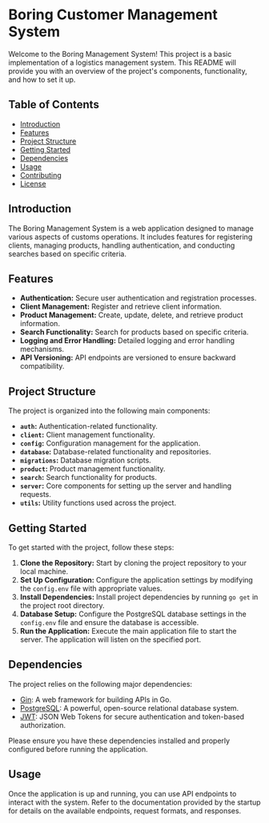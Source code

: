 # Boring Customer Management System

Welcome to the Boring Management System! This project is a basic implementation of a logistics management system. This README will provide you with an overview of the project's components, functionality, and how to set it up.

## Table of Contents

- [Introduction](#introduction)
- [Features](#features)
- [Project Structure](#project-structure)
- [Getting Started](#getting-started)
- [Dependencies](#dependencies)
- [Usage](#usage)
- [Contributing](#contributing)
- [License](#license)

## Introduction

The Boring Management System is a web application designed to manage various aspects of customs operations. It includes features for registering clients, managing products, handling authentication, and conducting searches based on specific criteria.

## Features

- **Authentication:** Secure user authentication and registration processes.
- **Client Management:** Register and retrieve client information.
- **Product Management:** Create, update, delete, and retrieve product information.
- **Search Functionality:** Search for products based on specific criteria.
- **Logging and Error Handling:** Detailed logging and error handling mechanisms.
- **API Versioning:** API endpoints are versioned to ensure backward compatibility.

## Project Structure

The project is organized into the following main components:

- **`auth`:** Authentication-related functionality.
- **`client`:** Client management functionality.
- **`config`:** Configuration management for the application.
- **`database`:** Database-related functionality and repositories.
- **`migrations`:** Database migration scripts.
- **`product`:** Product management functionality.
- **`search`:** Search functionality for products.
- **`server`:** Core components for setting up the server and handling requests.
- **`utils`:** Utility functions used across the project.

## Getting Started

To get started with the project, follow these steps:

1. **Clone the Repository:** Start by cloning the project repository to your local machine.
2. **Set Up Configuration:** Configure the application settings by modifying the `config.env` file with appropriate values.
3. **Install Dependencies:** Install project dependencies by running `go get` in the project root directory.
4. **Database Setup:** Configure the PostgreSQL database settings in the `config.env` file and ensure the database is accessible.
5. **Run the Application:** Execute the main application file to start the server. The application will listen on the specified port.

## Dependencies

The project relies on the following major dependencies:

- [Gin](https://gin-gonic.com/): A web framework for building APIs in Go.
- [PostgreSQL](https://www.postgresql.org/): A powerful, open-source relational database system.
- [JWT](https://jwt.io/): JSON Web Tokens for secure authentication and token-based authorization.

Please ensure you have these dependencies installed and properly configured before running the application.

## Usage

Once the application is up and running, you can use API endpoints to interact with the system. Refer to the documentation provided by the startup for details on the available endpoints, request formats, and responses.
